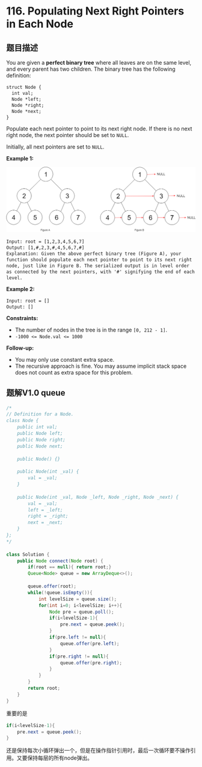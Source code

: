 # 116. Populating Next Right Pointers in Each Node

## 题目描述

You are given a **perfect binary tree** where all leaves are on the same level, and every parent has two children. The binary tree has the following definition:

```
struct Node {
  int val;
  Node *left;
  Node *right;
  Node *next;
}
```

Populate each next pointer to point to its next right node. If there is no next right node, the next pointer should be set to `NULL`.

Initially, all next pointers are set to `NULL`.

 

**Example 1:**

![img](./116-Populating_Next_Right_Pointers_in_Each_Node.assets/116_sample.png)

```
Input: root = [1,2,3,4,5,6,7]
Output: [1,#,2,3,#,4,5,6,7,#]
Explanation: Given the above perfect binary tree (Figure A), your function should populate each next pointer to point to its next right node, just like in Figure B. The serialized output is in level order as connected by the next pointers, with '#' signifying the end of each level.
```

**Example 2:**

```
Input: root = []
Output: []
```

 

**Constraints:**

- The number of nodes in the tree is in the range `[0, 212 - 1]`.
- `-1000 <= Node.val <= 1000`

 

**Follow-up:**

- You may only use constant extra space.
- The recursive approach is fine. You may assume implicit stack space does not count as extra space for this problem.



## 题解V1.0 queue

```java
/*
// Definition for a Node.
class Node {
    public int val;
    public Node left;
    public Node right;
    public Node next;

    public Node() {}
    
    public Node(int _val) {
        val = _val;
    }

    public Node(int _val, Node _left, Node _right, Node _next) {
        val = _val;
        left = _left;
        right = _right;
        next = _next;
    }
};
*/

class Solution {
    public Node connect(Node root) {
        if(root == null){ return root;}
        Queue<Node> queue = new ArrayDeque<>();

        queue.offer(root);
        while(!queue.isEmpty()){
            int levelSize = queue.size();
            for(int i=0; i<levelSize; i++){
                Node pre = queue.poll();
                if(i<levelSize-1){
                    pre.next = queue.peek();
                }
                if(pre.left != null){
                    queue.offer(pre.left);
                }
                if(pre.right != null){
                    queue.offer(pre.right);
                }
            }
        }
        return root;
    }
}
```

重要的是

```java
if(i<levelSize-1){
  	pre.next = queue.peek();
}
```

还是保持每次小循环弹出一个，但是在操作指针引用时，最后一次循环要不操作引用。又要保持每层的所有node弹出。